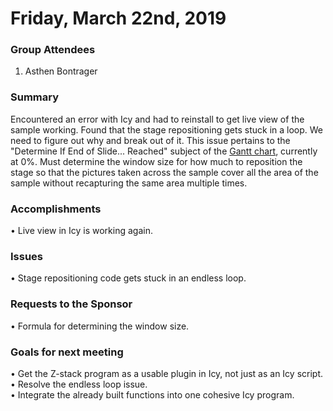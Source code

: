# Friday, March 22nd, 2019

### Group Attendees
1. Asthen Bontrager


### Summary
Encountered an error with Icy and had to reinstall to get live view of the sample working. Found that the stage
repositioning gets stuck in a loop. We need to figure out why and break out of it. This issue pertains to the
"Determine If End of Slide... Reached" subject of the [Gantt chart](https://prod.teamgantt.com/gantt/schedule/?ids=1432769&public_keys=M1SEDd8Q6NcE&zoom=d100&font_size=12&estimated_hours=0&assigned_resources=1&percent_complete=1&documents=0&comments=1&col_width=355&hide_header_tabs=0&menu_view=1&resource_filter=1&name_in_bar=0&name_next_to_bar=1&resource_names=1#user=&company=&custom=&date_filter=&hide_completed=false&color_filter=), currently at 0%. Must determine the window size
for how much to reposition the stage so that the pictures taken across the sample cover all the area of the sample without
recapturing the same area multiple times.


### Accomplishments
• Live view in Icy is working again.


### Issues
• Stage repositioning code gets stuck in an endless loop. 

### Requests to the Sponsor
• Formula for determining the window size.

### Goals for next meeting
• Get the Z-stack program as a usable plugin in Icy, not just as an Icy script. \
• Resolve the endless loop issue. \
• Integrate the already built functions into one cohesive Icy program.
